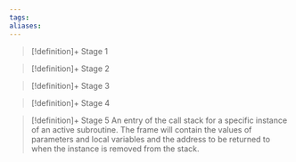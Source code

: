 ```yaml
---
tags:
aliases:
---
```


> [!definition]+ Stage 1
>

> [!definition]+ Stage 2
>

> [!definition]+ Stage 3
>

> [!definition]+ Stage 4
>

> [!definition]+ Stage 5
> An entry of the call stack for a specific instance of an active subroutine. The frame will contain the values of parameters and local variables and the address to be returned to when the instance is removed from the stack.



